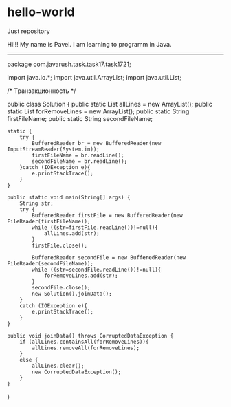 # hello-world
Just repository

Hi!!!
My name is Pavel.
I am learning to programm in Java.

_____________________________________________
package com.javarush.task.task17.task1721;

import java.io.*;
import java.util.ArrayList;
import java.util.List;

/* 
Транзакционность
*/

public class Solution {
    public static List<String> allLines = new ArrayList<String>();
    public static List<String> forRemoveLines = new ArrayList<String>();
    public static String firstFileName;
    public static String secondFileName;

    static {
        try {
            BufferedReader br = new BufferedReader(new InputStreamReader(System.in));
            firstFileName = br.readLine();
            secondFileName = br.readLine();
        }catch (IOException e){
            e.printStackTrace();
        }
    }

    public static void main(String[] args) {
        String str;
        try {
            BufferedReader firstFile = new BufferedReader(new FileReader(firstFileName));
            while ((str=firstFile.readLine())!=null){
                allLines.add(str);
            }
            firstFile.close();

            BufferedReader secondFile = new BufferedReader(new FileReader(secondFileName));
            while ((str=secondFile.readLine())!=null){
                forRemoveLines.add(str);
            }
            secondFile.close();
            new Solution().joinData();
        }
        catch (IOException e){
            e.printStackTrace();
        }
    }

    public void joinData() throws CorruptedDataException {
        if (allLines.containsAll(forRemoveLines)){
            allLines.removeAll(forRemoveLines);
        }
        else {
            allLines.clear();
            new CorruptedDataException();
        }
    }

}
